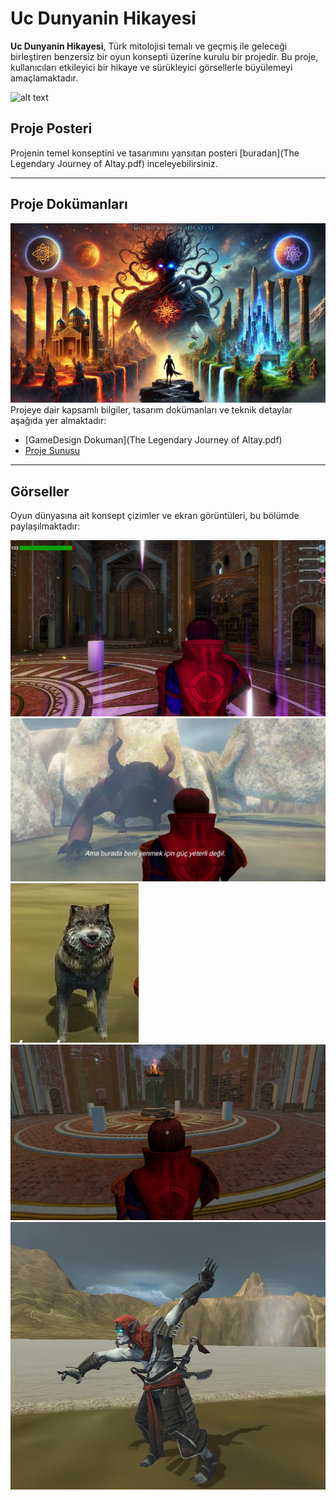 # Uc Dunyanin Hikayesi

**Uc Dunyanin Hikayesi**, Türk mitolojisi temalı ve geçmiş ile geleceği birleştiren benzersiz bir oyun konsepti üzerine kurulu bir projedir. Bu proje, kullanıcıları etkileyici bir hikaye ve sürükleyici görsellerle büyülemeyi amaçlamaktadır.

![alt text](<DALL·E 2025-01-08 14.48.38 - A dramatic video game cover art for a story-based game inspired by Turkish mythology. The foreground features a heroic male character, Altay, in tradi-1.webp>)
## Proje Posteri

Projenin temel konseptini ve tasarımını yansıtan posteri [buradan](The Legendary Journey of Altay.pdf) inceleyebilirsiniz.

---

## Proje Dokümanları

![alt text](<DALL·E 2025-01-08 14.51.42 - A dramatic video game cover art for a story-based game titled 'Üç Dünyanın Hikayesi' (The Story of Three Worlds). The scene shows a mystical and cinem-1.webp>)
Projeye dair kapsamlı bilgiler, tasarım dokümanları ve teknik detaylar aşağıda yer almaktadır:

- [GameDesign Dokuman](The Legendary Journey of Altay.pdf)
- [Proje Sunusu](201180055_201180061_201180070_Sunum.pdf)

---

## Görseller

Oyun dünyasına ait konsept çizimler ve ekran görüntüleri, bu bölümde paylaşılmaktadır:

![alt text](<Screenshot 2025-01-08 130105.png>)
![alt text](<Screenshot 2025-01-08 123344.png>)
![alt text](<Screenshot 2025-01-08 123117.png>)
![alt text](<Screenshot 2025-01-08 125436.png>)
![alt text](<Screenshot 2025-01-08 124124.png>)